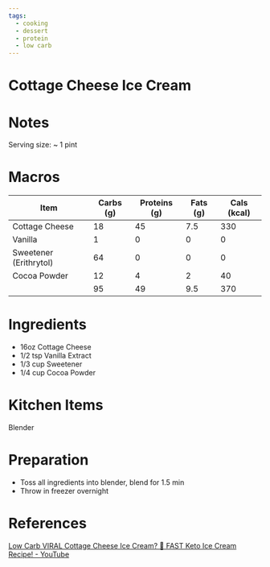 ```yaml
---
tags:
  - cooking
  - dessert
  - protein
  - low carb
---
```

# Cottage Cheese Ice Cream

# Notes

Serving size: ~ 1 pint

# Macros

| Item | Carbs (g) | Proteins (g) | Fats (g) | Cals (kcal) |
| --- | --- | --- | --- | --- |
| Cottage Cheese | 18 | 45 | 7.5 | 330 |
| Vanilla | 1 | 0 | 0 | 0 |
| Sweetener (Erithrytol) | 64 | 0 | 0 | 0 |
| Cocoa Powder | 12 | 4 | 2 | 40 |
|  | 95 | 49 | 9.5 | 370 |

# Ingredients

- 16oz Cottage Cheese
- 1/2 tsp Vanilla Extract
- 1/3 cup Sweetener
- 1/4 cup Cocoa Powder

# Kitchen Items

Blender

# Preparation

- Toss all ingredients into blender, blend for 1.5 min
- Throw in freezer overnight

# References

[Low Carb VIRAL Cottage Cheese Ice Cream? 🍦 FAST Keto Ice Cream Recipe! - YouTube](https://www.youtube.com/watch?v=2bixEVRPRno)